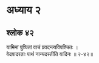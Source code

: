 # अध्याय २

## श्लोक ४२

यामिमां पुष्पितां वाचं प्रवदन्त्यविपश्चितः ।<br>वेदवादरताः पार्थ नान्यदस्तीति वादिनः ॥ २-४२॥<br><br>

